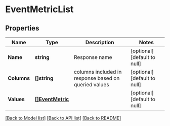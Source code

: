 # EventMetricList

## Properties
Name | Type | Description | Notes
------------ | ------------- | ------------- | -------------
**Name** | **string** | Response name | [optional] [default to null]
**Columns** | **[]string** | columns included in response based on queried values | [optional] [default to null]
**Values** | [**[]EventMetric**](EventMetric.md) |  | [optional] [default to null]

[[Back to Model list]](../README.md#documentation-for-models) [[Back to API list]](../README.md#documentation-for-api-endpoints) [[Back to README]](../README.md)


